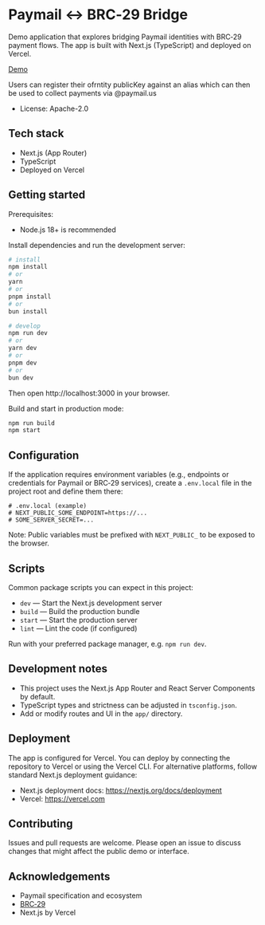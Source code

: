 # Paymail ↔ BRC‑29 Bridge

Demo application that explores bridging Paymail identities with BRC‑29 payment flows. The app is built with Next.js (TypeScript) and deployed on Vercel.

[Demo](https://paymail.us)

Users can register their ofrntity publicKey against an alias which can then be used to collect
payments via <alias>@paymail.us

- License: Apache-2.0

## Tech stack

- Next.js (App Router)
- TypeScript
- Deployed on Vercel

## Getting started

Prerequisites:
- Node.js 18+ is recommended

Install dependencies and run the development server:

```bash
# install
npm install
# or
yarn
# or
pnpm install
# or
bun install

# develop
npm run dev
# or
yarn dev
# or
pnpm dev
# or
bun dev
```

Then open http://localhost:3000 in your browser.

Build and start in production mode:

```bash
npm run build
npm start
```

## Configuration

If the application requires environment variables (e.g., endpoints or credentials for Paymail or BRC‑29 services), create a `.env.local` file in the project root and define them there:

```
# .env.local (example)
# NEXT_PUBLIC_SOME_ENDPOINT=https://...
# SOME_SERVER_SECRET=...
```

Note: Public variables must be prefixed with `NEXT_PUBLIC_` to be exposed to the browser.

## Scripts

Common package scripts you can expect in this project:

- `dev` — Start the Next.js development server
- `build` — Build the production bundle
- `start` — Start the production server
- `lint` — Lint the code (if configured)

Run with your preferred package manager, e.g. `npm run dev`.

## Development notes

- This project uses the Next.js App Router and React Server Components by default.
- TypeScript types and strictness can be adjusted in `tsconfig.json`.
- Add or modify routes and UI in the `app/` directory.

## Deployment

The app is configured for Vercel. You can deploy by connecting the repository to Vercel or using the Vercel CLI. For alternative platforms, follow standard Next.js deployment guidance:
- Next.js deployment docs: https://nextjs.org/docs/deployment
- Vercel: https://vercel.com

## Contributing

Issues and pull requests are welcome. Please open an issue to discuss changes that might affect the public demo or interface.

## Acknowledgements

- Paymail specification and ecosystem
- [BRC‑29](https://brc.dev/29)
- Next.js by Vercel
